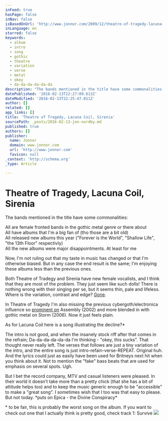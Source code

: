 ```yaml
---
inFeed: true
hasPage: false
inNav: false
isBasedOnUrl: 'http://www.jonnor.com/2009/12/theatre-of-tragedy-lacuna-coil-sirenia/'
inLanguage: en
starred: false
keywords:
  - album
  - intro
  - song
  - gothic
  - theatre
  - variation
  - verse
  - metal
  - okey
  - da-da-da-da-da-da
description: "The bands mentioned in the title have some commonalities: All are female fronted bands in the gothic metal genre or there about All have albums that I'm a big fan of (tho those are a bit old) All released new albums this year (\"Forever is the World\", \"Shallow Life\", \"the 13th Floor\" respectivly) All the new albums were major disappointments."
datePublished: '2016-02-13T22:27:09.613Z'
dateModified: '2016-02-13T22:25:47.011Z'
author: []
related: []
app_links: []
title: 'Theatre of Tragedy, Lacuna Coil, Sirenia'
sourcePath: _posts/2016-02-13-jon-nordby.md
published: true
authors: []
publisher:
  name: Jonnor
  domain: www.jonnor.com
  url: 'http://www.jonnor.com'
  favicon: null
_context: 'http://schema.org'
_type: Article

---
```

# Theatre of Tragedy, Lacuna Coil, Sirenia

The bands mentioned in the title have some commonalities:

All are female fronted bands in the gothic metal genre or there about  
All have albums that I'm a big fan of (tho those are a bit old)  
All released new albums this year ("Forever is the World", "Shallow Life", "the 13th Floor" respectivly)  
All the new albums were major disappointments. At least for me

Now, I'm not ruling out that my taste in music has changed or that I'm otherwise biased. But in any case the end result is the same; I'm enjoying these albums less than the previous ones.

Both Theatre of Tradegy and Sirenia have new female vocalists, and I think that they are most of the problem. They just seem like such dolls! There is nothing wrong with their singing per se, but it seems thin, pale and lifeless. Where is the variation, contrast and edge? [Gone][0].

In Theatre of Tragedy I'm also missing the previous cybergoth/electronica influence so [prominent on][1] Assembly (2002) and more blended in with gothic metal on Storm (2006). Now it just feels plain.

As for Lacuna Coil here is a song illustrating the decline?\*

The intro is not good, and when the insanely stock riff after that comes in the refrain; Da-da-da-da-da-da I'm thinking - "okey, this sucks". That thought never really left. The verses that follows are just a tiny variation of the intro, and the entire song is just intro-refain-verse-REPEAT. Original huh. And the lyrics could just as easily have been used for Britneys next hit when you think about it. Not to mention the "fake" bass beats that are used for emphasis on several spots. Ugh.

But I bet the record company, MTV and casual listeners were pleased. In their world it doesn't take more than a pretty chick (that she has a bit of attitude helps too) and to keep the music generic enough to be "accessible" to make a "great song". I sometimes wish that I too was that easy to please. But not today. \*puts on Epica - the Divine Conspiracy\*

\* to be fair, this is probably the worst song on the album. If you want to check out one that I actually think is pretty good, check track 1: Survive
[![](http://www.jonnor.com/wp/wp-content/plugins/flattr/img/flattr-badge-large.png)][2]

[0]: http://www.youtube.com/watch?v=hyPCC_mdwzE
[1]: http://www.youtube.com/watch?v=qu2k-r5DF6s
[2]: http://www.jonnor.com/wp/?flattrss_redirect&id=109&md5=e1439dff9ff8d1d7c05a683305f3abef